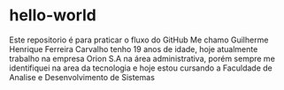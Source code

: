 # hello-world
Este repositorio é para praticar o fluxo do GitHub
Me chamo Guilherme Henrique Ferreira Carvalho tenho 19 anos de idade, hoje atualmente trabalho na empresa Orion S.A na área administrativa, porém sempre me identifiquei na area da tecnologia e hoje estou cursando a Faculdade de Analise e Desenvolvimento de Sistemas
